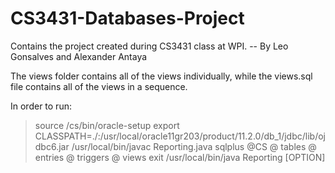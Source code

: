 # CS3431-Databases-Project
Contains the project created during CS3431 class at WPI. -- By Leo Gonsalves and Alexander Antaya

The views folder contains all of the views individually, while the views.sql file
contains all of the views in a sequence.

In order to run:

>source /cs/bin/oracle-setup
>export CLASSPATH=./:/usr/local/oracle11gr203/product/11.2.0/db_1/jdbc/lib/ojdbc6.jar
>/usr/local/bin/javac Reporting.java
>sqlplus <USERNAME>@CS
>@ tables
>@ entries
>@ triggers
>@ views
>exit
>/usr/local/bin/java Reporting <USERNAME> <PASSWORD> [OPTION]